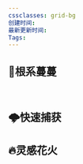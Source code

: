 ```yaml
---
cssclasses: grid-bg
创建时间: 
最新更新时间: 
Tags: 
---
```





## 🌱根系蔓蔓


<br>


## 🌩️快速捕获
## 🔥灵感花火

<br>




